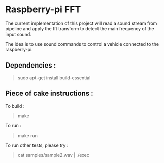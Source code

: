 Raspberry-pi FFT
================

The current implementation of this project will read 
a sound stream from pipeline and apply the fft transform
to detect the main frequency of the input sound.

The idea is to use sound commands to control a vehicle
connected to the raspberry-pi.

Dependencies :
------------- 

> sudo apt-get install build-essential

Piece of cake instructions : 
-------------

To build : 
> make

To run   : 
> make run

To run other tests, please try : 
> cat samples/sample2.wav | ./exec


